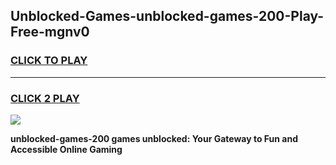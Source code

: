 
## Unblocked-Games-unblocked-games-200-Play-Free-mgnv0
<h3>
<a href="https://premium76.site?title=unblocked-games-200&ref=20A">CLICK TO PLAY</a></h3>
<hr>

<h3>
<a href="https://premium76.site?title=unblocked-games-200&ref=20A">CLICK 2 PLAY</a>
  
</h3>

<a href="https://premium76.site?title=unblocked-games-200&ref=20A"><img src="https://clearcache.store/games.png"></a>


**unblocked-games-200 games unblocked: Your Gateway to Fun and Accessible Online Gaming**
